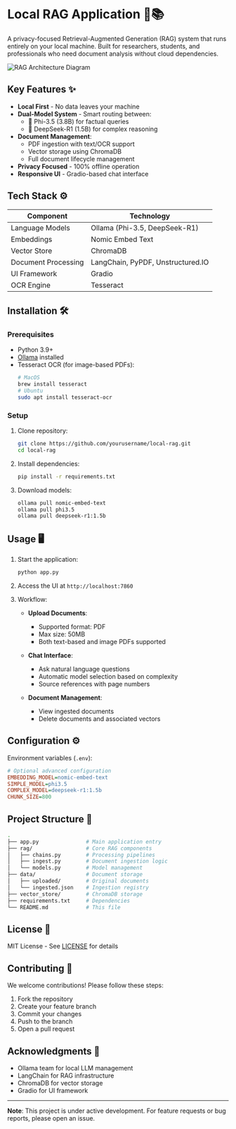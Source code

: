 # Local RAG Application 🧠📚

A privacy-focused Retrieval-Augmented Generation (RAG) system that runs entirely on your local machine. Built for researchers, students, and professionals who need document analysis without cloud dependencies.

![RAG Architecture Diagram](https://admin.bentoml.com/uploads/medium_simple_rag_workflow_091648ef39.png)

## Key Features ✨

- **Local First** - No data leaves your machine
- **Dual-Model System** - Smart routing between:
  - 🚀 Phi-3.5 (3.8B) for factual queries
  - 🧠 DeepSeek-R1 (1.5B) for complex reasoning
- **Document Management**:
  - PDF ingestion with text/OCR support
  - Vector storage using ChromaDB
  - Full document lifecycle management
- **Privacy Focused** - 100% offline operation
- **Responsive UI** - Gradio-based chat interface

## Tech Stack ⚙️

| Component           | Technology                        |
| ------------------- | --------------------------------- |
| Language Models     | Ollama (Phi-3.5, DeepSeek-R1)       |
| Embeddings          | Nomic Embed Text                  |
| Vector Store        | ChromaDB                          |
| Document Processing | LangChain, PyPDF, Unstructured.IO |
| UI Framework        | Gradio                            |
| OCR Engine          | Tesseract                         |

## Installation 🛠️

### Prerequisites

- Python 3.9+
- [Ollama](https://ollama.ai/) installed
- Tesseract OCR (for image-based PDFs):
  ```bash
  # MacOS
  brew install tesseract
  # Ubuntu
  sudo apt install tesseract-ocr
  ```

### Setup

1. Clone repository:

   ```bash
   git clone https://github.com/yourusername/local-rag.git
   cd local-rag
   ```

2. Install dependencies:

   ```bash
   pip install -r requirements.txt
   ```

3. Download models:
   ```bash
   ollama pull nomic-embed-text
   ollama pull phi3.5
   ollama pull deepseek-r1:1.5b
   ```

## Usage 🖥️

1. Start the application:

   ```bash
   python app.py
   ```

2. Access the UI at `http://localhost:7860`

3. Workflow:

   - **Upload Documents**:

     - Supported format: PDF
     - Max size: 50MB
     - Both text-based and image PDFs supported

   - **Chat Interface**:

     - Ask natural language questions
     - Automatic model selection based on complexity
     - Source references with page numbers

   - **Document Management**:
     - View ingested documents
     - Delete documents and associated vectors

## Configuration ⚙️

Environment variables (`.env`):

```ini
# Optional advanced configuration
EMBEDDING_MODEL=nomic-embed-text
SIMPLE_MODEL=phi3.5
COMPLEX_MODEL=deepseek-r1:1.5b
CHUNK_SIZE=800
```

## Project Structure 📂

```bash
.
├── app.py               # Main application entry
├── rag/                 # Core RAG components
│   ├── chains.py        # Processing pipelines
│   ├── ingest.py        # Document ingestion logic
│   └── models.py        # Model management
├── data/                # Document storage
│   ├── uploaded/        # Original documents
│   └── ingested.json    # Ingestion registry
├── vector_store/        # ChromaDB storage
├── requirements.txt     # Dependencies
└── README.md            # This file
```

## License 📜

MIT License - See [LICENSE](LICENSE) for details

## Contributing 🤝

We welcome contributions! Please follow these steps:

1. Fork the repository
2. Create your feature branch
3. Commit your changes
4. Push to the branch
5. Open a pull request

## Acknowledgments 🙏

- Ollama team for local LLM management
- LangChain for RAG infrastructure
- ChromaDB for vector storage
- Gradio for UI framework

---

**Note**: This project is under active development. For feature requests or bug reports, please open an issue.
